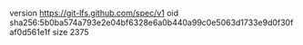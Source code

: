 version https://git-lfs.github.com/spec/v1
oid sha256:5b0ba574a793e2e04bf6328e6a0b440a99c0e5063d1733e9d0f30faf0d561e1f
size 2375
